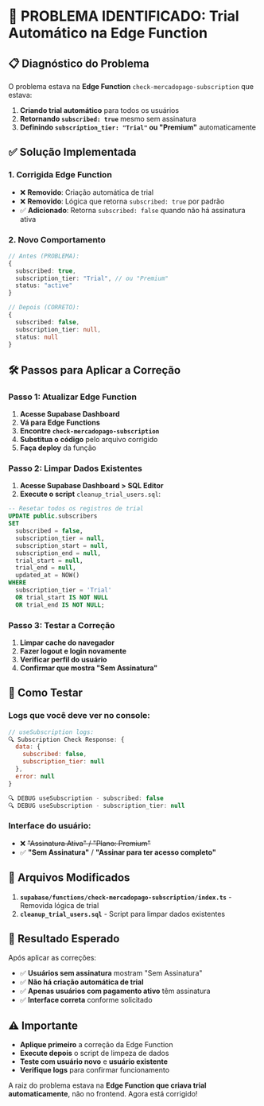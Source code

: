 # 🚨 PROBLEMA IDENTIFICADO: Trial Automático na Edge Function

## 📋 **Diagnóstico do Problema**

O problema estava na **Edge Function** `check-mercadopago-subscription` que estava:

1. **Criando trial automático** para todos os usuários
2. **Retornando `subscribed: true`** mesmo sem assinatura
3. **Definindo `subscription_tier: "Trial"` ou "Premium"** automaticamente

## ✅ **Solução Implementada**

### 1. **Corrigida Edge Function**

- ❌ **Removido**: Criação automática de trial
- ❌ **Removido**: Lógica que retorna `subscribed: true` por padrão
- ✅ **Adicionado**: Retorna `subscribed: false` quando não há assinatura ativa

### 2. **Novo Comportamento**

```typescript
// Antes (PROBLEMA):
{
  subscribed: true,
  subscription_tier: "Trial", // ou "Premium"
  status: "active"
}

// Depois (CORRETO):
{
  subscribed: false,
  subscription_tier: null,
  status: null
}
```

## 🛠️ **Passos para Aplicar a Correção**

### Passo 1: Atualizar Edge Function

1. **Acesse Supabase Dashboard**
2. **Vá para Edge Functions**
3. **Encontre `check-mercadopago-subscription`**
4. **Substitua o código** pelo arquivo corrigido
5. **Faça deploy** da função

### Passo 2: Limpar Dados Existentes

1. **Acesse Supabase Dashboard > SQL Editor**
2. **Execute o script** `cleanup_trial_users.sql`:

```sql
-- Resetar todos os registros de trial
UPDATE public.subscribers
SET
  subscribed = false,
  subscription_tier = null,
  subscription_start = null,
  subscription_end = null,
  trial_start = null,
  trial_end = null,
  updated_at = NOW()
WHERE
  subscription_tier = 'Trial'
  OR trial_start IS NOT NULL
  OR trial_end IS NOT NULL;
```

### Passo 3: Testar a Correção

1. **Limpar cache do navegador**
2. **Fazer logout e login novamente**
3. **Verificar perfil do usuário**
4. **Confirmar que mostra "Sem Assinatura"**

## 🧪 **Como Testar**

### Logs que você deve ver no console:

```javascript
// useSubscription logs:
🔍 Subscription Check Response: {
  data: {
    subscribed: false,
    subscription_tier: null
  },
  error: null
}

🔍 DEBUG useSubscription - subscribed: false
🔍 DEBUG useSubscription - subscription_tier: null
```

### Interface do usuário:

- ❌ ~~"Assinatura Ativa" / "Plano: Premium"~~
- ✅ **"Sem Assinatura"** / **"Assinar para ter acesso completo"**

## 📝 **Arquivos Modificados**

1. **`supabase/functions/check-mercadopago-subscription/index.ts`** - Removida lógica de trial
2. **`cleanup_trial_users.sql`** - Script para limpar dados existentes

## 🎯 **Resultado Esperado**

Após aplicar as correções:

- ✅ **Usuários sem assinatura** mostram "Sem Assinatura"
- ✅ **Não há criação automática de trial**
- ✅ **Apenas usuários com pagamento ativo** têm assinatura
- ✅ **Interface correta** conforme solicitado

## ⚠️ **Importante**

- **Aplique primeiro** a correção da Edge Function
- **Execute depois** o script de limpeza de dados
- **Teste com usuário novo** e **usuário existente**
- **Verifique logs** para confirmar funcionamento

A raiz do problema estava na **Edge Function que criava trial automaticamente**, não no frontend. Agora está corrigido!
